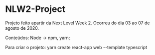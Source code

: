 # NLW2-Project
 Projeto feito apartir da Next Level Week 2. 
 Ocorreu do dia 03 ao 07 de agosto de 2020.

 Conteúdos:
    Node -> npm, yarn;

Para criar o projeto: 
  yarn create react-app web --template typescript